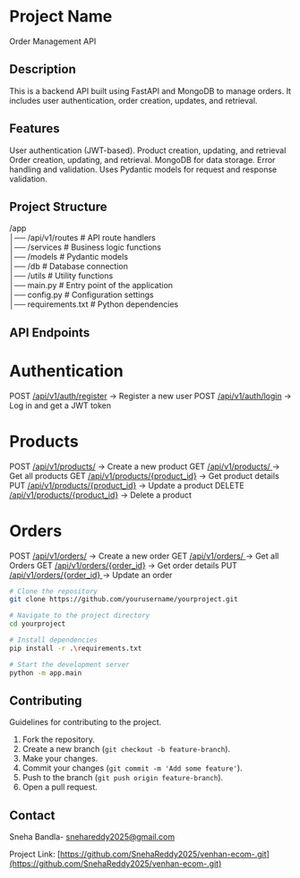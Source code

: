 # Project Name
Order Management API

## Description
This is a backend API built using FastAPI and MongoDB to manage orders. It includes user authentication, order creation, updates, and retrieval.
## Features

User authentication (JWT-based).
Product creation, updating, and retrieval
Order creation, updating, and retrieval.
MongoDB for data storage.
Error handling and validation.
Uses Pydantic models for request and response validation.

## Project Structure

/app  
│── /api/v1/routes      # API route handlers  
│── /services           # Business logic functions  
│── /models             # Pydantic models  
│── /db                 # Database connection  
│── /utils              # Utility functions  
│── main.py             # Entry point of the application  
│── config.py           # Configuration settings  
│── requirements.txt    # Python dependencies  


## API Endpoints

# Authentication
POST [/api/v1/auth/register](http://localhost:8020/api/v1/auth/signup) → Register a new user
POST [/api/v1/auth/login](http://localhost:8020/api/v1/auth/login) → Log in and get a JWT token

# Products

POST [/api/v1/products/](http://localhost:8020/api/v1/products) → Create a new product
GET [/api/v1/products/ ](http://localhost:8020/api/v1/products)→ Get all products
GET [/api/v1/products/{product_id}](http://localhost:8020/api/v1/products/{product_id}) → Get product details
PUT [/api/v1/products/{product_id}](http://localhost:8020/api/v1/products/{product_id}) → Update a product
DELETE [/api/v1/products/{product_id}](http://localhost:8020/api/v1/products/{product_id}) → Delete a product

# Orders

POST [/api/v1/orders/](http://localhost:8020/api/v1/orders/) → Create a new order
GET [/api/v1/orders/ ](http://localhost:8020/api/v1/orders/)→ Get all Orders
GET [/api/v1/orders/{order_id}](http://localhost:8020/api/v1/orders/(order_id)) → Get order details
PUT [/api/v1/orders/{order_id} ](http://localhost:8020/api/v1/orders/(order_id))→ Update an order




```bash
# Clone the repository
git clone https://github.com/yourusername/yourproject.git

# Navigate to the project directory
cd yourproject

# Install dependencies
pip install -r .\requirements.txt
```

```bash
# Start the development server
python -m app.main
```

## Contributing
Guidelines for contributing to the project.

1. Fork the repository.
2. Create a new branch (`git checkout -b feature-branch`).
3. Make your changes.
4. Commit your changes (`git commit -m 'Add some feature'`).
5. Push to the branch (`git push origin feature-branch`).
6. Open a pull request.


## Contact
Sneha Bandla- [snehareddy2025@gmail.com](mailto:snehareddy2025@gmail.com)

Project Link: [https://github.com/SnehaReddy2025/venhan-ecom-.git](https://github.com/SnehaReddy2025/venhan-ecom-.git)